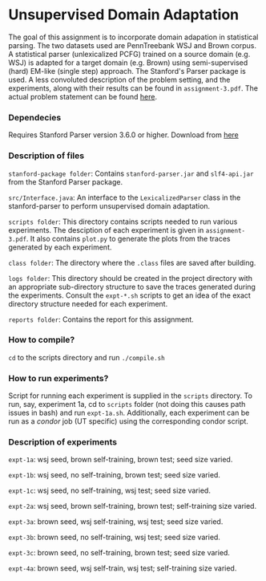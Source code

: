 Unsupervised Domain Adaptation
=============

The goal of this assignment is to incorporate domain adapation in statistical parsing. The two datasets used are PennTreebank WSJ and Brown corpus. A statistical parser (unlexicalized PCFG) trained on a source domain (e.g. WSJ) is adapted for a target domain (e.g. Brown) using semi-supervised (hard) EM-like (single step) approach. The Stanford's Parser package is used. A less convoluted description of the problem setting, and the experiments, along with their results can be found in ``assignment-3.pdf``. The actual problem statement can be found [here](https://www.cs.utexas.edu/~mooney/cs388/hw3.html).

### Dependecies
Requires Stanford Parser version 3.6.0 or higher. Download from [here](http://nlp.stanford.edu/software/lex-parser.shtml#Download)

### Description of files
``stanford-package folder``: Contains ``stanford-parser.jar`` and ``slf4-api.jar`` from the Stanford Parser package.

``src/Interface.java``: An interface to the ``LexicalizedParser`` class in the stanford-parser to perform unsupervised domain adaptation.

``scripts folder``: This directory contains scripts needed to run various experiments. The desciption of each experiment is given in ``assignment-3.pdf``. It also contains ``plot.py`` to generate the plots from the traces generated by each experiment.

``class folder``: The directory where the ``.class`` files are saved after building.

``logs folder``: This directory should be created in the project directory with an appropriate sub-directory structure to save the traces generated during the experiments. Consult the ``expt-*.sh`` scripts to get an idea of the exact directory structure needed for each experiment.

``reports folder``: Contains the report for this assignment.

### How to compile?
``cd`` to the scripts directory and run ``./compile.sh``

### How to run experiments?
Script for running each experiment is supplied in the ``scripts`` directory. To run, say, experiment 1a, cd to ``scripts`` folder (not doing this causes path issues in bash) and run ``expt-1a.sh``. Additionally, each experiment can be run as a *condor* job (UT specific) using the corresponding condor script.

### Description of experiments
``expt-1a``: wsj seed, brown self-training, brown test; seed size varied.

``expt-1b``: wsj seed, no self-training, brown test; seed size varied.

``expt-1c``: wsj seed, no self-training, wsj test; seed size varied.

``expt-2a``: wsj seed, brown self-training, brown test; self-training size varied.

``expt-3a``: brown seed, wsj self-training, wsj test; seed size varied.

``expt-3b``: brown seed, no self-training, wsj test; seed size varied.

``expt-3c``: brown seed, no self-training, brown test; seed size varied.

``expt-4a``: brown seed, wsj self-train, wsj test; self-training size varied.
